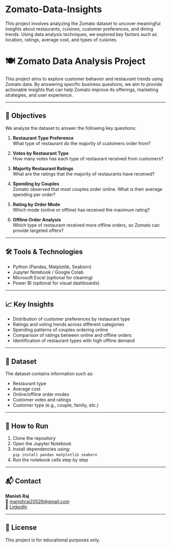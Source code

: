 # Zomato-Data-Insights
This project involves analyzing the Zomato dataset to uncover meaningful insights about restaurants, cuisines, customer preferences, and dining trends. Using data analysis techniques, we explored key factors such as location, ratings, average cost, and types of cuisines.

# 🍽️ Zomato Data Analysis Project

This project aims to explore customer behavior and restaurant trends using Zomato data. By answering specific business questions, we aim to provide actionable insights that can help Zomato improve its offerings, marketing strategies, and user experience.

---

## 📌 Objectives

We analyze the dataset to answer the following key questions:

1. **Restaurant Type Preference**  
   What type of restaurant do the majority of customers order from?

2. **Votes by Restaurant Type**  
   How many votes has each type of restaurant received from customers?

3. **Majority Restaurant Ratings**  
   What are the ratings that the majority of restaurants have received?

4. **Spending by Couples**  
   Zomato observed that most couples order online. What is their average spending per order?

5. **Rating by Order Mode**  
   Which mode (online or offline) has received the maximum rating?

6. **Offline Order Analysis**  
   Which type of restaurant received more offline orders, so Zomato can provide targeted offers?

---

## 🛠️ Tools & Technologies

- Python (Pandas, Matplotlib, Seaborn)
- Jupyter Notebook / Google Colab
- Microsoft Excel (optional for cleaning)
- Power BI (optional for visual dashboards)

---

## 📈 Key Insights

- Distribution of customer preferences by restaurant type
- Ratings and voting trends across different categories
- Spending patterns of couples ordering online
- Comparison of ratings between online and offline orders
- Identification of restaurant types with high offline demand

---

## 📂 Dataset

The dataset contains information such as:
- Restaurant type
- Average cost
- Online/offline order modes
- Customer votes and ratings
- Customer type (e.g., couple, family, etc.)

---

## 🚀 How to Run

1. Clone the repository
2. Open the Jupyter Notebook
3. Install dependencies using:  
   `pip install pandas matplotlib seaborn`
4. Run the notebook cells step by step

---

## 📬 Contact

**Manish Raj**  
📧 manishraj20526@gmail.com  
🔗 [LinkedIn](https://www.linkedin.com/in/manishraj20526)

---

## 📜 License

This project is for educational purposes only.
